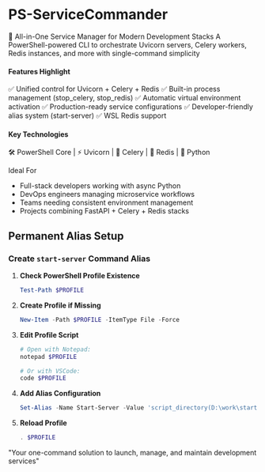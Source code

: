 # PS-ServiceCommander
🚀 All-in-One Service Manager for Modern Development Stacks
A PowerShell-powered CLI to orchestrate Uvicorn servers, Celery workers, Redis instances, and more with single-command simplicity

#### Features Highlight
✅ Unified control for Uvicorn + Celery + Redis
✅ Built-in process management (stop_celery, stop_redis)
✅ Automatic virtual environment activation
✅ Production-ready service configurations
✅ Developer-friendly alias system (start-server)
✅ WSL Redis support

#### Key Technologies
🛠️ PowerShell Core | ⚡ Uvicorn | 🌿 Celery | 🧠 Redis | 🐍 Python

Ideal For

  - Full-stack developers working with async Python
  - DevOps engineers managing microservice workflows
  - Teams needing consistent environment management
  - Projects combining FastAPI + Celery + Redis stacks

## Permanent Alias Setup

### Create `start-server` Command Alias

1. **Check PowerShell Profile Existence**
   ```powershell
   Test-Path $PROFILE
2. **Create Profile if Missing**
   ```powershell
   New-Item -Path $PROFILE -ItemType File -Force
3. **Edit Profile Script**
   ```powershell
   # Open with Notepad:
   notepad $PROFILE

   # Or with VSCode:
   code $PROFILE
4. **Add Alias Configuration**
   ```powershell
   Set-Alias -Name Start-Server -Value 'script_directory(D:\work\start-server.ps1)'
5. **Reload Profile**
   ```powershell
   . $PROFILE

"Your one-command solution to launch, manage, and maintain development services"
